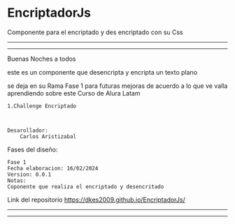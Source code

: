 # EncriptadorJs
Componente para el encriptado y des encriptado con su Css 



********************************************************************
********************************************************************

Buenas Noches a todos 

este es un componente que desencripta y encripta un texto plano

se deja en su Rama  Fase 1 para futuras mejoras
de acuerdo a lo que ve valla aprendiendo sobre este Curso de
Alura Latam 

	1.Challenge Encriptado



	Desarollador: 
		Carlos Aristizabal

 
Fases del diseño: 

	Fase 1
	Fecha elaboracion: 16/02/2024
	Version: 0.0.1
	Notas:
	Coponente que realiza el encriptado y desencritado 


Link del repositorio 
https://dkes2009.github.io/EncriptadorJs/


*****************************************************
****************************************************


